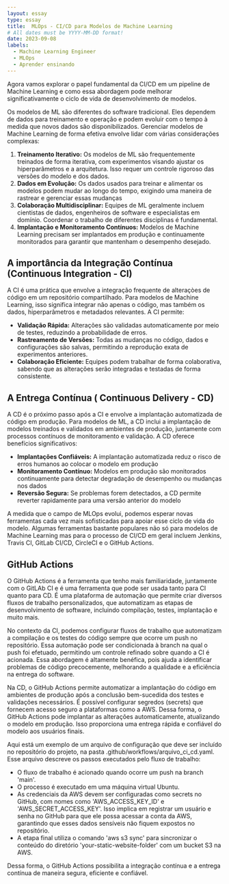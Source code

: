 ```yaml
---
layout: essay
type: essay
title:  MLOps - CI/CD para Modelos de Machine Learning
# All dates must be YYYY-MM-DD format!
date: 2023-09-08
labels:
  - Machine Learning Engineer
  - MLOps
  - Aprender ensinando
---
```


Agora vamos explorar o papel fundamental da CI/CD em um pipeline de Machine Learning e como essa abordagem pode melhorar significativamente o ciclo de vida de desenvolvimento de modelos.

Os modelos de ML são diferentes do software tradicional. Eles dependem de dados para treinamento e operação e podem evoluir com o tempo à medida que novos dados são disponibilizados. Gerenciar modelos de Machine Learning de forma efetiva envolve lidar com várias considerações complexas:

1. **Treinamento Iterativo:** Os modelos de ML são frequentemente treinados de forma iterativa, com experimentos visando ajustar os hiperparâmetros e a arquitetura. Isso requer um controle rigoroso das versões do modelo e dos dados.
2. **Dados em Evolução:** Os dados usados para treinar e alimentar os modelos podem mudar ao longo do tempo, exigindo uma maneira de rastrear e gerenciar essas mudanças
3. **Colaboração Multidisciplinar:** Equipes de ML geralmente incluem cientistas de dados, engenheiros de software e especialistas em domínio. Coordenar o trabalho de diferentes disciplinas é fundamental.
4. **Implantação e Monitoramento Contínuos:** Modelos de Machine Learning precisam ser implantados em produção e continuamente monitorados para garantir que mantenham o desempenho desejado.

## A importância da Integração Contínua (Continuous Integration - CI)

A CI é uma prática que envolve a integração frequente de alteraçòes de código em um repositório compartilhado. Para modelos de Machine Learning, isso significa integrar não apenas o código, mas também os dados, hiperparâmetros e metadados relevantes. A CI permite:

* **Validação Rápida:** Alterações são validadas automaticamente por meio de testes, reduzindo a probabilidade de erros.
* **Rastreamento de Versões:** Todas as mudanças no código, dados e configurações são salvas, permitindo a reprodução exata de experimentos anteriores.
* **Colaboração Eficiente:** Equipes podem trabalhar de forma colaborativa, sabendo que as alterações serão integradas e testadas de forma consistente.

## A Entrega Contínua ( Continuous Delivery - CD)
A CD é o próximo passo após a CI e envolve a implantação automatizada de código em produção. Para modelos de ML, a CD inclui a implantação de modelos treinados e validados em ambientes de produção, juntamente com processos contínuos de monitoramento e validação. A CD oferece benefícios significativos:

* **Implantações Confiáveis:** A implantação automatizada reduz o risco de erros humanos ao colocar o modelo em produção
* **Monitoramento Contínuo:** Modelos em produção são monitorados continuamente para detectar degradação de desempenho ou mudanças nos dados
* **Reversão Segura:** Se problemas forem detectados, a CD permite reverter rapidamente para uma versão anterior do modelo

A medida que o campo de MLOps evolui, podemos esperar novas ferramentas cada vez mais sofisticadas para apoiar esse ciclo de vida do modelo. Algumas ferramentas bastante populares não só para modelos de Machine Learning mas para o processo de CI/CD em geral incluem Jenkins, Travis CI, GitLab CI/CD, CircleCI e o GitHub Actions.

## GitHub Actions

O GitHub Actions é a ferramenta que tenho mais familiaridade, juntamente com o GitLAb CI e é uma ferramenta que pode ser usada tanto para CI quanto para CD. É uma plataforma de automação que permite criar diversos fluxos de trabalho personalizados, que automatizam as etapas de desenvolvimento de software, incluindo compilação, testes, implantação e muito mais.

No contexto da CI, podemos configurar fluxos de trabalho que automatizam a compilação e os testes do código sempre que ocorre um push no repositório. Essa automação pode ser condicionada à branch na qual o push foi efetuado, permitindo um controle refinado sobre quando a CI é acionada. Essa abordagem é altamente benéfica, pois ajuda a identificar problemas de código precocemente, melhorando a qualidade e a eficiência na entrega do software.

Na CD, o GitHub Actions permite automatizar a implantação do código em ambientes de produção após a conclusão bem-sucedida dos testes e validações necessários. É possível configurar segredos (secrets) que fornecem acesso seguro a plataformas como a AWS. Dessa forma, o GitHub Actions pode implantar as alterações automaticamente, atualizando o modelo em produção. Isso proporciona uma entrega rápida e confiável do modelo aos usuários finais.

Aqui está um exemplo de um arquivo de configuração que deve ser incluído no repositório do projeto, na pasta .github/workflows/arquivo_ci_cd.yaml. Esse arquivo descreve os passos executados pelo fluxo de trabalho:

* O fluxo de trabalho é acionado quando ocorre um push na branch 'main'.
* O processo é executado em uma máquina virtual Ubuntu.
* As credenciais da AWS devem ser configuradas como secrets no GitHub, com nomes como 'AWS_ACCESS_KEY_ID' e 'AWS_SECRET_ACCESS_KEY'. Isso implica em registrar um usuário e senha no GitHub para que ele possa acessar a conta da AWS, garantindo que esses dados sensíveis não fiquem expostos no repositório.
* A etapa final utiliza o comando 'aws s3 sync' para sincronizar o conteúdo do diretório 'your-static-website-folder' com um bucket S3 na AWS. 

Dessa forma, o GitHub Actions possibilita a integração contínua e a entrega contínua de maneira segura, eficiente e confiável.
